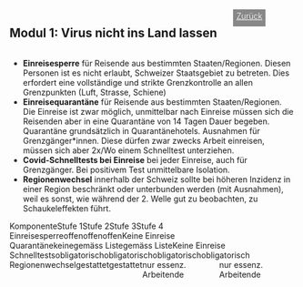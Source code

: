 <html>
  <head>
    <title>Modul 1</title>
    <meta charset="utf-8" />
    <meta http-equiv="expires" content="0">
  <style>
 /* FONTS */
 @import url("https://fonts.googleapis.com/css?family=Open+Sans+Condensed:300,700");
</style>
  </head>
  <body>
 <div style="display:flex;"><h2>Modul 1: Virus nicht ins Land lassen</h2> <div style="margin-left:2em;padding:3px 6px 0 6px;background-color:#888;color:#fff;font-weight:300;height:27px!important;"><a href="main" style="color:#fff;">Zurück</a></div></div>
    <div class="twocol">
    <div class="ntext">
      <ul>
        <li><strong>Einreisesperre</strong> für Reisende aus bestimmten Staaten/Regionen. Diesen Personen ist es nicht erlaubt, Schweizer Staatsgebiet zu betreten. Dies erfordert eine vollständige und strikte Grenzkontrolle an allen Grenzpunkten (Luft, Strasse, Schiene)</li>
        <li><strong>Einreisequarantäne</strong> für Reisende aus bestimmten Staaten/Regionen. Die Einreise ist zwar möglich, unmittelbar nach Einreise müssen sich die Reisenden aber in eine Quarantäne von 14 Tagen Dauer begeben. Quarantäne grundsätzlich in Quarantänehotels. Ausnahmen für Grenzgänger*innen. Diese dürfen zwar zwecks Arbeit einreisen, müssen sich aber 2x/Wo einem Schnelltest unterziehen.</li>
        <li><strong>Covid-Schnelltests bei Einreise</strong> bei jeder Einreise, auch für Grenzgänger. Bei positivem Test unmittelbare Isolation.</li>
        <li><strong>Regionenwechsel</strong> innerhalb der Schweiz sollte bei höheren Inzidenz in einer Region beschränkt oder unterbunden werden (mit Ausnahmen), weil es sonst, wie während der 2. Welle gut zu beobachten, zu Schaukeleffekten führt.</li>
      </ul>
    </div>
  </div>
  <div class="ntable" style="display:flex;width:100%;min-width:400px;">
    <div class="tbl5 st0">
      Komponente
    </div>
    <div class="tbl5 st1">
      Stufe 1
    </div>
    <div class="tbl5 st2">
      Stufe 2
    </div>
    <div class="tbl5 st3">
      Stufe 3
    </div>
    <div class="tbl5 st4">
      Stufe 4
    </div>
    </div>
  <div class="ntbl" style="display:flex;width:100%;min-width:400px;">
    <div class="tbl5 s0">
      Einreisesperre
    </div>
    <div class="tbl5 s1">
     offen
    </div>
     <div class="tbl5 s2">
      offen
    </div>
     <div class="tbl5 s3">
      offen
    </div>
     <div class="tbl5 s4">
      Keine Einreise
    </div>
  </div>
  <div class="ntbl" style="display:flex;width:100%;min-width:400px;">
    <div class="tbl5 s0">
      Quarantäne
    </div>
    <div class="tbl5 s1">
      keine
    </div>
     <div class="tbl5 s2">
      gemäss Liste
    </div>
     <div class="tbl5 s3">
      gemäss Liste
    </div>
     <div class="tbl5 s4">
     Keine Einreise
    </div>
  </div>
  <div class="ntbl" style="display:flex;width:100%;min-width:400px;">
    <div class="tbl5 s0">
      Schnelltests
    </div>
    <div class="tbl5 s1">
      obligatorisch
    </div>
     <div class="tbl5 s2">
      obligatorisch
    </div>
     <div class="tbl5 s3">
      obligatorisch
    </div>
     <div class="tbl5 s4">
     obligatorisch
    </div>
  </div>
    <div class="ntbl" style="display:flex;width:100%;min-width:400px;">
    <div class="tbl5 s0">
      Regionenwechsel
    </div>
    <div class="tbl5 s1">
      gestattet
    </div>
     <div class="tbl5 s2">
      gestattet
    </div>
     <div class="tbl5 s3">
      nur essenz. Arbeitende
    </div>
     <div class="tbl5 s4">
     nur essenz. Arbeitende
    </div>
  </div>

